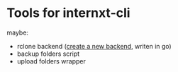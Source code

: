 # Tools for internxt-cli

maybe:
- rclone backend ([create a new backend](https://github.com/rclone/rclone/blob/master/CONTRIBUTING.md#writing-a-new-backend), writen in go)
- backup folders script
- upload folders wrapper
